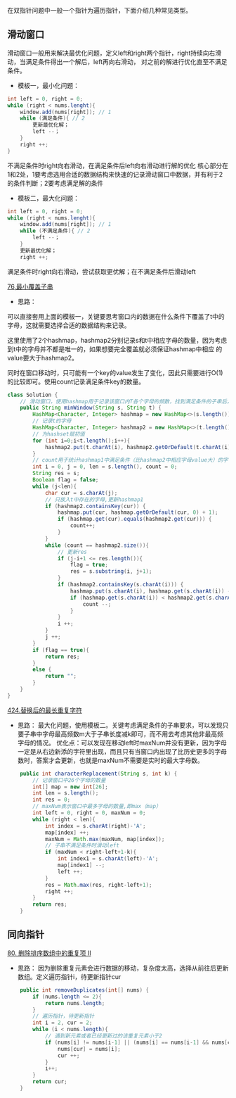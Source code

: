 在双指针问题中一般一个指针为遍历指针，下面介绍几种常见类型。
## 滑动窗口

滑动窗口一般用来解决最优化问题，定义left和right两个指针，right持续向右滑动，当满足条件得出一个解后，left再向右滑动，
对之前的解进行优化直至不满足条件。

* 模板一，最小化问题：
```java
int left = 0, right = 0;
while (right < nums.lenght){
    window.add(nums[right]); // 1
    while (满足条件){ // 2
        更新最优化解；
        left --；
    }
    right ++;
}
```
不满足条件时right向右滑动，在满足条件后left向右滑动进行解的优化
核心部分在1和2处，1要考虑选用合适的数据结构来快速的记录滑动窗口中数据，并有利于2的条件判断；2要考虑满足解的条件

* 模板二，最大化问题：
```java
int left = 0, right = 0;
while (right < nums.lenght){
    window.add(nums[right]); // 1
    while (不满足条件){ // 2
        left --；
    }
    更新最优化解；
    right ++;
```
满足条件时right向右滑动，尝试获取更优解；在不满足条件后滑动left

[76,最小覆盖子串](https://leetcode-cn.com/problems/minimum-window-substring/)

* 思路：

可以直接套用上面的模板一，关键要思考窗口内的数据在什么条件下覆盖了t中的字母，这就需要选择合适的数据结构来记录。


这里使用了2个hashmap，hashmap2分别记录s和t中相应字母的数量，因为考虑到t中的字母并不都是唯一的，如果想要完全覆盖就必须保证hashmap中相应
的value要大于hashmap2。

同时在窗口移动时，只可能有一个key的value发生了变化，因此只需要进行O(1)的比较即可。使用count记录满足条件key的数量。
```java
class Solution {
    // 滑动窗口，使用hashmap用于记录该窗口内T各个字母的频数，找到满足条件的子串后，右口停止滑动，左口开始滑
    public String minWindow(String s, String t) {
        HashMap<Character, Integer> hashmap = new HashMap<>(s.length());
        // 记录t的字母
        HashMap<Character, Integer> hashmap2 = new HashMap<>(t.length());
        // 为hashset赋初值
        for (int i=0;i<t.length();i++){
            hashmap2.put(t.charAt(i), hashmap2.getOrDefault(t.charAt(i), 0)+1);
        }
        // count用于统计hashmap1中满足条件（比hashmap2中相应字母value大）的字母数量
        int i = 0, j = 0, len = s.length(), count = 0;
        String res = s;
        Boolean flag = false;
        while (j<len){
            char cur = s.charAt(j);
            // 只放入t中存在的字母,更新hashmap1
            if (hashmap2.containsKey(cur)) {
                hashmap.put(cur, hashmap.getOrDefault(cur, 0) + 1);
                if (hashmap.get(cur).equals(hashmap2.get(cur))) {
                    count++;
                }
            }
            while (count == hashmap2.size()){
                // 更新res
                if (j-i+1 <= res.length()){
                    flag = true;
                    res = s.substring(i, j+1);
                }
                if (hashmap2.containsKey(s.charAt(i))) {
                    hashmap.put(s.charAt(i), hashmap.get(s.charAt(i)) - 1);
                    if (hashmap.get(s.charAt(i)) < hashmap2.get(s.charAt(i))){
                        count --;
                    }
                }
                i ++;
            }
            j ++;
        }
        if (flag == true){
            return res;
        }
        else {
            return "";
        }
    }
}
```

[424.替换后的最长重复字符](https://leetcode-cn.com/problems/longest-repeating-character-replacement/submissions/)
* 思路：
最大化问题，使用模板二。关键考虑满足条件的子串要求，可以发现只要子串中字母最高频数m大于子串长度减k即可，而不用去考虑其他非最高频字母的情况。
优化点：可以发现在移动left时maxNum并没有更新，因为字母一定是从右边新添的字符里出现，而且只有当窗口内出现了比历史更多的字母数时，答案才会更新，也就是maxNum不需要是实时的最大字母数。

```java
    public int characterReplacement(String s, int k) {
        // 记录窗口中26个字母的数量
        int[] map = new int[26];
        int len = s.length();
        int res = 0;
        // maxNum表示窗口中最多字母的数量,即max（map）
        int left = 0, right = 0, maxNum = 0;
        while (right < len){
            int index = s.charAt(right)-'A';
            map[index] ++;
            maxNum = Math.max(maxNum, map[index]);
            // 子串不满足条件时滑动left
            if (maxNum < right-left+1-k){
                int index1 = s.charAt(left)-'A';
                map[index1] --;
                left ++;
            }
            res = Math.max(res, right-left+1);
            right ++;
        }
        return res;
    }
```

## 同向指针
[80. 删除排序数组中的重复项 II](https://leetcode-cn.com/problems/remove-duplicates-from-sorted-array-ii/solution/)
* 思路：
因为删除重复元素会进行数据的移动，复杂度太高，选择从前往后更新数组。定义遍历指针i，待更新指针cur
```java
    public int removeDuplicates(int[] nums) {
        if (nums.length <= 2){
            return nums.length;
        }
        // 遍历指针，待更新指针
        int i = 2, cur = 2;
        while (i < nums.length){
            // 遇到新元素或者已经更新过的该重复元素小于2
            if (nums[i] != nums[i-1] || (nums[i] == nums[i-1] && nums[cur-1] != nums[cur-2])){
                nums[cur] = nums[i];
                cur ++;
            }
            i++;
        }
        return cur;
    }
```
